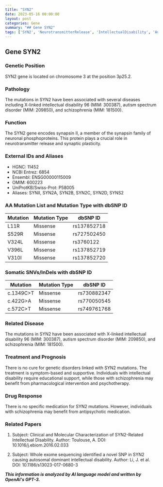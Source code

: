 ```yaml
---
title: "SYN2"
date: 2023-05-16 00:00:00
layout: post
categories: Gene
summary: "## Gene SYN2"
tags: ['SYN2', 'NeurotransmitterRelease', 'IntellectualDisability', 'AutismSpectrumDisorder', 'Schizophrenia', 'MissenseMutation', 'SomaticMutation', 'TreatmentOptions']
---
```


## Gene SYN2

### Genetic Position
SYN2 gene is located on chromosome 3 at the position 3p25.2.

### Pathology
The mutations in SYN2 have been associated with several diseases including X-linked intellectual disability 96 (MIM: 300387), autism spectrum disorder (MIM: 209850), and schizophrenia (MIM: 181500).

### Function
The SYN2 gene encodes synapsin II, a member of the synapsin family of neuronal phosphoproteins. This protein plays a crucial role in neurotransmitter release and synaptic plasticity.

### External IDs and Aliases
* HGNC: 11452 
* NCBI Entrez: 6854 
* Ensembl: ENSG00000115009 
* OMIM: 600223 
* UniProtKB/Swiss-Prot: P58005
* Aliases: SYNII, SYN2A, SYN2B, SYN2C, SYN2D, SYNS2

### AA Mutation List and Mutation Type with dbSNP ID
|Mutation|Mutation Type|dbSNP ID|
|--------|-------------|--------|
|L11R|Missense|rs137852718|
|S529R|Missense|rs727502450|
|V324L|Missense|rs3760122|
|V396L|Missense|rs137852719|
|V310I|Missense|rs137852720|

### Somatic SNVs/InDels with dbSNP ID
|Mutation|Mutation Type|dbSNP ID|
|--------|-------------|--------|
|c.1349C>T|Missense|rs730882347|
|c.422G>A|Missense|rs770050545|
|c.572C>T|Missense|rs749761768|

### Related Disease
The mutations in SYN2 have been associated with X-linked intellectual disability 96 (MIM: 300387), autism spectrum disorder (MIM: 209850), and schizophrenia (MIM: 181500).

### Treatment and Prognosis
There is no cure for genetic disorders linked with SYN2 mutations. The treatment is symptom-based and supportive. Individuals with intellectual disability require educational support, while those with schizophrenia may benefit from pharmacological intervention and psychotherapy.

### Drug Response
There is no specific medication for SYN2 mutations. However, individuals with schizophrenia may benefit from antipsychotic medication.

### Related Papers
1. Subject: Clinical and Molecular Characterization of SYN2-Related Intellectual Disability.
Author: Toulouse, A.
DOI: 10.1016/j.ebiom.2016.02.033

2. Subject: Whole exome sequencing identified a novel SNP in SYN2 causing autosomal dominant intellectual disability.
Author: Li, J. et al.
DOI: 10.1186/s13023-017-0680-3

**_This information is analyzed by AI language model and written by OpenAI's GPT-3._**